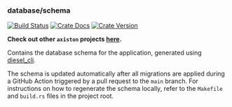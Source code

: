 ### database/schema

[![Build Status][action-badge]][action-url]
[![Crate Docs][docs-badge]][docs-url]
[![Crate Version][crates-badge]][crates-url]

[action-badge]: https://img.shields.io/github/actions/workflow/status/axiston/database/build.yaml?branch=main&label=build&logo=github&style=flat-square
[action-url]: https://github.com/axiston/database/actions/workflows/build.yaml
[crates-badge]: https://img.shields.io/crates/v/axiston-db-schema.svg?logo=rust&style=flat-square
[crates-url]: https://crates.io/crates/axiston-db-schema
[docs-badge]: https://img.shields.io/docsrs/axiston-db-schema?logo=Docs.rs&style=flat-square
[docs-url]: http://docs.rs/axiston-db-schema

**Check out other `axiston` projects [here](https://github.com/axiston).**

Contains the database schema for the application, generated using
[diesel_cli][diesel_cli].

The schema is updated automatically after all migrations are applied during a
GitHub Action triggered by a pull request to the `main` branch. For instructions
on how to regenerate the schema locally, refer to the `Makefile` and `build.rs`
files in the project root.

[diesel_cli]: https://crates.io/crates/diesel_cli
